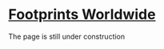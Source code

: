 # [Footprints Worldwide](https://blog-project-frontend-r43y.onrender.com/)

The page is still under construction
